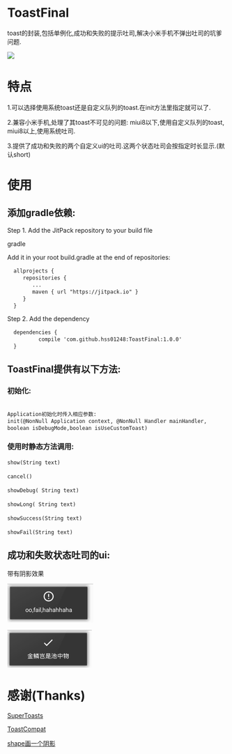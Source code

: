# ToastFinal
toast的封装,包括单例化,成功和失败的提示吐司,解决小米手机不弹出吐司的坑爹问题.

[![](https://jitpack.io/v/hss01248/ToastFinal.svg)](https://jitpack.io/#hss01248/ToastFinal)



# 特点

1.可以选择使用系统toast还是自定义队列的toast.在init方法里指定就可以了.

2.兼容小米手机,处理了其toast不可见的问题: miui8以下,使用自定义队列的toast, miui8以上,使用系统吐司.

3.提供了成功和失败的两个自定义ui的吐司.这两个状态吐司会按指定时长显示.(默认short)

# 使用



## 添加gradle依赖:

Step 1. Add the JitPack repository to your build file

gradle

Add it in your root build.gradle at the end of repositories:

      allprojects {
         repositories {
            ...
            maven { url "https://jitpack.io" }
         }
      }

Step 2. Add the dependency

      dependencies {
              compile 'com.github.hss01248:ToastFinal:1.0.0'
      }



## ToastFinal提供有以下方法:

###  初始化:

```

Application初始化时传入相应参数:
init(@NonNull Application context, @NonNull Handler mainHandler, boolean isDebugMode,boolean isUseCustomToast)

```

### 使用时静态方法调用:

```
show(String text)

cancel()

showDebug( String text)

showLong( String text)

showSuccess(String text)

showFail(String text)

```



## 成功和失败状态吐司的ui:

带有阴影效果

 ![fail](fail.jpg) 

![success](success.jpg)


# 感谢(Thanks)

[SuperToasts](https://github.com/JohnPersano/SuperToasts)

[ToastCompat](https://github.com/zhitaocai/ToastCompat_Deprecated)

[shape画一个阴影](http://www.jianshu.com/p/4a6877b37967)

